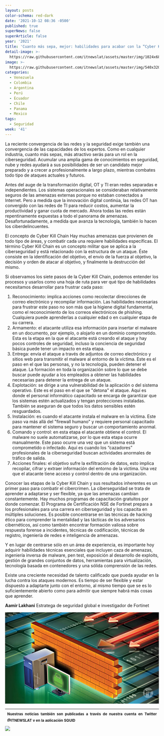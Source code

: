 ```yaml
---
layout: posts
color-schema: red-dark
date: '2021-10-12 08:36 -0500'
published: true
superNews: false
superArticle: false
year: '2021'
title: 'Cuanto más sepa, mejor: habilidades para acabar con la “Cyber Kill Chain”'
detail-image: >-
  https://raw.githubusercontent.com/itnewslat/assets/master/img/1024x680/Firewall-g.jpg
image: >-
  https://raw.githubusercontent.com/itnewslat/assets/master/img/540x320/Firewall-p.jpg
categories:
  - Venezuela
  - Colombia
  - Argentina
  - Perú
  - Ecuador
  - Chile
  - Panama
  - Mexico
tags:
  - Seguridad
week: '41'
---
```

La reciente convergencia de las redes y la seguridad exige también una convergencia de las capacidades de los expertos. Como en cualquier industria, cuanto más sepas, más atractivo serás para un rol en la ciberseguridad. Acumular una amplia gama de conocimientos en seguridad, nube y redes ayudará a sus posibilidades de ser un candidato mejor preparado y a crecer a profesionalmente a largo plazo, mientras combates todo tipo de ataques actuales y futuros.

Antes del auge de la transformación digital, OT y TI eran redes separadas e independientes. Los sistemas operacionales se consideraban relativamente seguros de las amenazas externas porque no estaban conectados a Internet. Pero a medida que la innovación digital continúa, las redes OT han convergido con las redes de TI para reducir costos, aumentar la productividad y ganar cuota de mercado. Ahora todas las redes están repentinamente expuestas a todo el panorama de amenazas. Desafortunadamente, a medida que avanza la tecnología, también lo hacen los ciberdelincuentes.

El concepto de Cyber Kill Chain
Hay muchas amenazas que provienen de todo tipo de áreas, y combatir cada una requiere habilidades específicas. El término Cyber Kill Chain es un concepto militar que se aplica a la ciberseguridad y está relacionado con la estructura de un ataque. Éste consiste en la identificación del objetivo, el envío de la fuerza al objetivo, la decisión y orden de atacar al objetivo, y finalmente la destrucción del mismo. 

Si observamos los siete pasos de la Cyber Kill Chain, podemos entender los procesos y usarlos como una hoja de ruta para ver qué tipo de habilidades necesitamos desarrollar para frustrar cada paso:
 
1. Reconocimiento: implica acciones como recolectar direcciones de correo electrónico y recompilar información. Las habilidades necesarias para frustrar este paso no son más que la higiene digital fundamental, como el reconocimiento de los correos electrónicos de phishing. Cualquiera puede aprenderlas a cualquier edad o en cualquier etapa de su carrera.
2. Armamento: el atacante utiliza esa información para insertar el malware en un documento, por ejemplo, o alojarlo en un dominio comprometido. Esta es la etapa en la que el atacante está creando el ataque y hay pocos controles de seguridad, incluso la conciencia de seguridad básica puede tener un impacto en esta etapa.
3. Entrega: envía el ataque a través de adjuntos de correo electrónico y sitios web para transmitir el malware al entorno de la víctima. Este es el paso en el que las personas, y no la tecnología, pueden detener el ataque. La formación en toda la organización sobre lo que se debe buscar puede ayudar a los empleados a obtener las habilidades necesarias para detener la entrega de un ataque.  
4. Explotación: se dirige a una vulnerabilidad de la aplicación o del sistema operativo. Este es el paso en el que se "detona" el ataque. Aquí es donde el personal informático capacitado se encarga de garantizar que los sistemas estén actualizados y tengan protecciones instaladas. También se aseguran de que todos los datos sensibles estén resguardados.
5. Instalación: es cuando el atacante instala el malware en la víctima. Este paso va más allá del "firewall humano" y requiere personal capacitado para mantener el sistema seguro y buscar un comportamiento anormal. 
6. Comando y control: en esta etapa el atacante obtiene el control. El malware no suele automatizarse, por lo que esta etapa ocurre manualmente. Este paso ocurre una vez que un sistema está comprometido o infectado. Aquí es cuando los “cazadores” profesionales de la ciberseguridad buscan actividades anormales de tráfico de salida.
7. Acciones finales: el objetivo sufre la exfiltración de datos, esto implica recopilar, cifrar y extraer información del entorno de la víctima. Una vez que el atacante tiene acceso y control dentro de una organización.


Conocer las etapas de la Cyber Kill Chain y sus resultados inherentes es un primer paso para combatir el cibercrimen. La ciberseguridad se trata de aprender a adaptarse y ser flexible, ya que las amenazas cambian constantemente. Hay muchos programas de capacitación gratuitos por donde comenzar. El Programa de Certificación NSE de Fortinet prepara a los profesionales para una carrera en ciberseguridad y los capacita en múltiples soluciones. Es posible concentrarse en las técnicas de hacking ético para comprender la mentalidad y las tácticas de los adversarios cibernéticos, así como también encontrar formación valiosa sobre respuesta forense a incidentes, técnicas de codificación, técnicas de registro, ingeniería de redes e inteligencia de amenazas.

Y en lugar de centrarse sólo en un área de experiencia, es importante hoy adquirir habilidades técnicas esenciales que incluyen caza de amenazas, ingeniería inversa de malware, pen test, exposición al desarrollo de exploits, gestión de grandes conjuntos de datos, herramientas para virtualización, tecnología basada en contenedores y una sólida comprensión de las redes.

Existe una creciente necesidad de talento calificado que pueda ayudar en la lucha contra los ataques modernos. Es tiempo de ser flexible y estar dispuesto a adaptarte junto con el entorno, al mismo tiempo que se es lo suficientemente abierto como para admitir que siempre habrá más cosas que aprender. 

 **Aamir Lakhani** 
 Estratega de seguridad global e investigador de Fortinet

![](https://raw.githubusercontent.com/itnewslat/assets/master/img/540x320/Firewall-p.jpg)

<table style="height: 42px;" width="569">
<tbody>
<tr>
<td style="text-align: justify;"><sub><strong>Nuestras noticias también son publicadas a través de nuestra cuenta en Twitter <a href="https://twitter.com/itnewslat?lang=es">@ITNEWSLAT</a> y en la aplicación <a href="https://squidapp.co/en/">SQUID</a></strong></sub></td>
</tr>
</tbody>
</table>

<img src="https://tracker.metricool.com/c3po.jpg?hash=56f88a41e39ab42c063cc51676587a04"/>